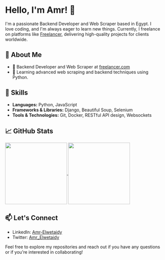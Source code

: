 # Hello, I'm Amr! 👋

I'm a passionate Backend Developer and Web Scraper based in Egypt. I love coding, and I'm always eager to learn new things. Currently, I freelance on platforms like
[Freelancer](https://www.freelancer.com/u/AmrElwetaidy), delivering high-quality projects for clients worldwide.

## 🚀 About Me

- 💼 Backend Developer and Web Scraper at [freelancer.com](https://www.freelancer.com/u/AmrElwetaidy)
- 🌱 Learning advanced web scraping and backend techniques using Python.

## 🔧 Skills

- **Languages:** Python, JavaScript
- **Frameworks & Libraries:** Django, Beautiful Soup, Selenium
- **Tools & Technologies:** Git, Docker, RESTful API design, Websockets

## 📈 GitHub Stats

<a href="https://github.com/anuraghazra/github-readme-stats">
  <img height=200 align="center" src="https://github-readme-stats.vercel.app/api?username=Amr-elwetaidy&show_icons=true&theme=radical&include_all_commits=true&card_width=350" />
</a>
<a href="https://github.com/anuraghazra/github-readme-stats">
  <img height=200 align="center" src="https://github-readme-stats.vercel.app/api/top-langs/?username=Amr-elwetaidy&card_width=100&exclude_repo=Investigating-TMDP-Movies-Dataset,Analyze_A-B_Test_Results" />
</a>
<!-- 
## 📈 GitHub Top Repositories
[![Readme Card](https://github-readme-stats.vercel.app/api/pin/?username=Amr-elwetaidy&repo=Binance-Crypto-Trade-Stream)](https://github.com/Amr-elwetaidy/Binance-Crypto-Trade-Stream)
## 🛠️ Projects
- To be added.
-->

## 📫 Let's Connect

- LinkedIn: [Amr-Elwetaidy](https://www.linkedin.com/in/amr-elwetaidy/)
- Twitter: [Amr_Elwetaidy](https://twitter.com/Amr_Elwetaidy)

Feel free to explore my repositories and reach out if you have any questions or if you're interested in collaborating!
